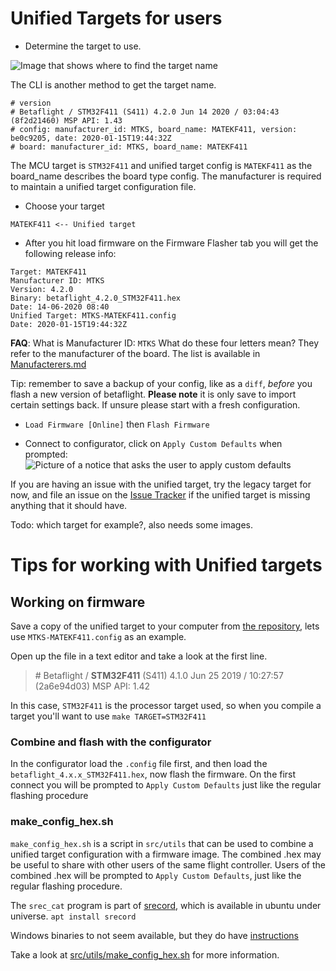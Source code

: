 # Unified Targets for users

- Determine the target to use.

![Image that shows where to find the target name](https://betaflight.com/assets/img/identify_target.png)

The CLI is another method to get the target name.

```
# version
# Betaflight / STM32F411 (S411) 4.2.0 Jun 14 2020 / 03:04:43 (8f2d21460) MSP API: 1.43
# config: manufacturer_id: MTKS, board_name: MATEKF411, version: be0c9205, date: 2020-01-15T19:44:32Z
# board: manufacturer_id: MTKS, board_name: MATEKF411
```

The MCU target is `STM32F411` and unified target config is `MATEKF411` as the board_name describes the board type config.
The manufacturer is required to maintain a unified target configuration file.

- Choose your target

```
MATEKF411 <-- Unified target
```

- After you hit load firmware on the Firmware Flasher tab you will get the following release info:

```
Target: MATEKF411
Manufacturer ID: MTKS
Version: 4.2.0
Binary: betaflight_4.2.0_STM32F411.hex
Date: 14-06-2020 08:40
Unified Target: MTKS-MATEKF411.config
Date: 2020-01-15T19:44:32Z
```

**FAQ**:
What is Manufacturer ID: `MTKS`
What do these four letters mean? They refer to the manufacturer of the board. The list is available in [Manufacterers.md](https://github.com/betaflight/unified-targets/blob/master/Manufacturers.md)

Tip: remember to save a backup of your config, like as a `diff`, _before_ you flash a new version of betaflight.
**Please note** it is only save to import certain settings back. If unsure please start with a fresh configuration.

- `Load Firmware [Online]` then `Flash Firmware`

- Connect to configurator, click on `Apply Custom Defaults` when prompted:
  ![Picture of a notice that asks the user to apply custom defaults](https://betaflight.com/assets/img/apply_custom_defaults_prompt.png)

If you are having an issue with the unified target, try the legacy target for now, and file an issue on the [Issue Tracker](https://github.com/betaflight/betaflight/issues) if the unified target is missing anything that it should have.

Todo: which target for example?, also needs some images.

# Tips for working with Unified targets

## Working on firmware

Save a copy of the unified target to your computer from [the repository](https://github.com/betaflight/unified-targets/tree/master/configs/default), lets use `MTKS-MATEKF411.config` as an example.

Open up the file in a text editor and take a look at the first line.

> \# Betaflight / **STM32F411** (S411) 4.1.0 Jun 25 2019 / 10:27:57 (2a6e94d03) MSP API: 1.42

In this case, `STM32F411` is the processor target used, so when you compile a target you'll want to use `make TARGET=STM32F411`

### Combine and flash with the configurator

In the configurator load the `.config` file first, and then load the `betaflight_4.x.x_STM32F411.hex`, now flash the firmware. On the first connect you will be prompted to `Apply Custom Defaults` just like the regular flashing procedure

### make_config_hex.sh

`make_config_hex.sh` is a script in `src/utils` that can be used to combine a unified target configuration with a firmware image. The combined .hex may be useful to share with other users of the same flight controller. Users of the combined .hex will be prompted to `Apply Custom Defaults`, just like the regular flashing procedure.

The `srec_cat` program is part of [srecord](http://srecord.sourceforge.net/), which is available in ubuntu under universe. `apt install srecord`

Windows binaries to not seem available, but they do have [instructions](http://srecord.sourceforge.net/windows.html)

Take a look at [src/utils/make_config_hex.sh](https://github.com/betaflight/betaflight/blob/master/src/utils/make_config_hex.sh) for more information.
